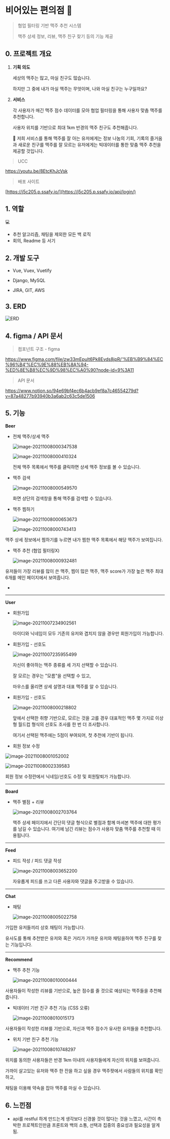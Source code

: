 # 비어있는 편의점 🍻

> 협업 필터링 기반 맥주 추천 시스템
>
> 맥주 상세 정보, 리뷰, 맥주 친구 찾기 등의 기능 제공



## 0. 프로젝트 개요



1. **기획 의도**

   세상의 맥주는 많고, 마실 친구도 많습니다.

   하지만 그 중에 내가 마실 맥주는 무엇이며, 나와 마실 친구는 누구일까요?



2. **서비스**

   각 사용자가 매긴 맥주 점수 데이터를 모아 협업 필터링을 통해 사용자 맞춤 맥주를 추천합니다.

   사용자 위치를 기반으로 최대 1km 반경의 맥주 친구도 추천해줍니다.

   

   

   🍺 저희 서비스를 통해 맥주를 잘 아는 유저에게는 정보 나눔의 기회, 기록의 즐거움과 새로운 친구를 맥주를 잘 모르는 유저에게는 빅데이터를 통한 맞춤 맥주 추천을 제공할 것입니다. 





> UCC 

https://youtu.be/8EtcKhJcVsk



> 배포 사이트

[https://j5c205.p.ssafy.io/](https://j5c205.p.ssafy.io/api/login/)



## 1. 역할

💻 

- 추천 알고리즘, 채팅을 제외한 모든 백 로직
- 회의, Readme 등 서기



## 2. 개발 도구

- Vue, Vuex, Vuetify

- Django, MySQL

- JIRA, GIT, AWS



## 3. ERD

![ERD](/assets/ERD.png)



## 4. figma / API 문서



> 컴포넌트 구조 - figma

https://www.figma.com/file/zw33mEpult6Pk8Evds8jpR/'%EB%B9%84%EC%96%B4'%EC%9E%88%EB%8A%94-%ED%8E%B8%EC%9D%98%EC%A0%90?node-id=9%3A11



> API 문서

https://www.notion.so/94e69bf4ec6b4acb9ef8a7c46554279d?v=87a48277b93940b3a6ab2c63c5de1506





## 5. 기능

**Beer**

- 전체 맥주/상세 맥주

   ![image-20211008000347538](/images/image-20211008000347538.png)

  ![image-20211008000410324](/images/image-20211008000410324.png)

  전체 맥주 목록에서 맥주를 클릭하면 상세 맥주 정보를 볼 수 있습니다.



- 맥주 검색

  ![image-20211008000549570](/images/image-20211008000549570.png)

  화면 상단의 검색창을 통해 맥주를 검색할 수 있습니다.

  

- 맥주 찜하기

  ![image-20211008000653673](/images/image-20211008000653673.png)

  ![image-20211008000743413](/images/image-20211008000743413.png)

맥주 상세 정보에서 찜하기를 누르면 내가 찜한 맥주 목록에서 해당 맥주가 보여집니다.



- 맥주 추천 (협업 필터링X)

  ![image-20211008000932481](/images/image-20211008000932481.png)

유저들이 가장 리뷰를 많이 쓴 맥주, 찜이 많은 맥주, 맥주 score가 가장 높은 맥주 최대 6개를 메인 페이지에서 보여줍니다.

-

--------------------



**User**

- 회원가입

   ![image-20211007234902561](/images/image-20211007234902561.png)

  아이디와 닉네임이 모두 기존의 유저와 겹치지 않을 경우만 회원가입이 가능합니다.

  

- 회원가입 - 선호도

  ![image-20211007235955499](/images/image-20211007235955499.png)

  자신이 좋아하는 맥주 종류를 세 가지 선택할 수 있습니다. 

  잘 모르는 경우는 "모름"을 선택할 수 있고,

  마우스를 올리면 상세 설명과 대표 맥주를 알 수 있습니다.

  

- 회원가입 - 선호도

  ![image-20211008000218802](/images/image-20211008000218802.png)

  앞에서 선택한 취향 기반으로, 모르는 것을 고를 경우 대표적인 맥주 몇 가지로 이상형 월드컵 형식의 선호도 조사를 한 번 더 조사합니다.

  여기서 선택된 맥주에는 5점이 부여되어, 첫 추천에 기반이 됩니다.



- 회원 정보 수정

![image-20211008001052002](/images/image-20211008001052002.png)

![image-20211008002339583](/images/image-20211008002339583.png)

회원 정보 수정란에서 닉네임/선호도 수정 및 회원탈퇴가 가능합니다.



-----------



**Board**

- 맥주 별점 + 리뷰

  ![image-20211008002703764](/images/image-20211008002703764.png)

  맥주 상세 페이지에서 간단히 댓글 형식으로 별점과 함께 마셔본 맥주에 대한 평가를 남길 수 있습니다. 여기에 남긴 리뷰는 점수가 사용자 맞춤 맥주를 추천할 때 이용됩니다.



------------------------



**Feed**

- 피드 작성 / 피드 댓글 작성

  ![image-20211008003652200](/images/image-20211008003652200.png)

  자유롭게 피드를 쓰고 다른 사용자와 댓글을 주고받을 수 있습니다.



------------



**Chat**

- 채팅

  ![image-20211008005022758](/images/image-20211008005022758.png)

가입한 유저들끼리 상호 채팅이 가능합니다. 

유사도를 통해 추천받은 유저와 혹은 거리가 가까운 유저와 채팅을하여 맥주 친구를 찾는 기능입니다.



-----------



**Recommend**

- 맥주 추천 기능

  ![image-20211008010000444](/images/image-20211008010000444.png)

사용자들이 작성한 리뷰를 기반으로, 높은 점수를 줄 것으로 예상되는 맥주들을 추천해줍니다.



- 빅데이터 기반 친구 추천 기능 (CSS 오류)

  ![image-20211008010015173](/images/image-20211008010015173.png)

사용자들이 작성한 리뷰를 기반으로, 자신과 맥주 점수가 유사한 유저들을 추천합니다.



- 위치 기반 친구 추천 기능

  ![image-20211008010748297](/images/image-20211008010748297.png)

위치를 동의한 사용자들은 반경 1km 이내의 사용자들에게 자신의 위치를 보여줍니다.

가까이 살고있는 유저와 맥주 한 잔을 하고 싶을 경우 맥주팟에서 사람들의 위치를 확인하고, 

채팅을 이용해 약속을 잡아 맥주를 마실 수 있습니다.



## 6. 느낀점



- api를 restful 하게 만드는게 생각보다 신경쓸 것이 많다는 것을 느꼈고, 시간이 촉박한 프로젝트인만큼 프론트와 백의 소통, 선택과 집중의 중요성과 필요성을 알게됨.
